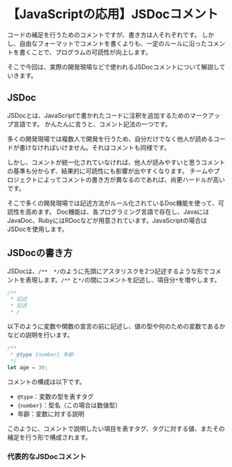 # 【JavaScriptの応用】JSDocコメント

コードの補足を行うためのコメントですが、書き方は人それぞれです。
しかし、自由なフォーマットでコメントを書くよりも、一定のルールに沿ったコメントを書くことで、プログラムの可読性が向上します。

そこで今回は、実際の開発現場などで使われるJSDocコメントについて解説していきます。

## JSDoc
JSDocとは、JavaScriptで書かれたコードに注釈を追加するためのマークアップ言語です。
かんたんに言うと、コメント記法の一つです。

多くの開発現場では複数人で開発を行うため、自分だけでなく他人が読めるコードが書けなければいけません。それはコメントも同様です。

しかし、コメントが統一化されていなければ、他人が読みやすいと思うコメントの基準も分からず、結果的に可読性にも影響が出やすくなります。
チームやプロジェクトによってコメントの書き方が異なるのであれば、尚更ハードルが高いです。

そこで多くの開発現場では記述方法がルール化されているDoc機能を使って、可読性を高めます。
Doc機能は、各プログラミング言語で存在し、JavaにはJavaDoc、RubyにはRDocなどが用意されています。JavaScriptの場合はJSDocを使用します。

## JSDocの書き方
JSDocは、```/**  */```のように先頭にアスタリスクを2つ記述するような形でコメントを表現します。```/**``` と```*/```の間にコメントを記述し、項目分```*```を増やします。
```javascript
/**
 * 記述
 * 記述
 * /
```

以下のように変数や関数の宣言の前に記述し、値の型や何のための変数であるかなどの説明を行います。
```javascript
/** 
 * @type {number} 年齢 
 */
let age = 30;
 ```

コメントの構成は以下です。

* ```@type```：変数の型を表すタグ
* ```{number}```：型名（この場合は数値型）
* 年齢：変数に対する説明

このように、コメントで説明したい項目を表すタグ、タグに対する値、またその補足を行う形で構成されます。

### 代表的なJSDocコメント



